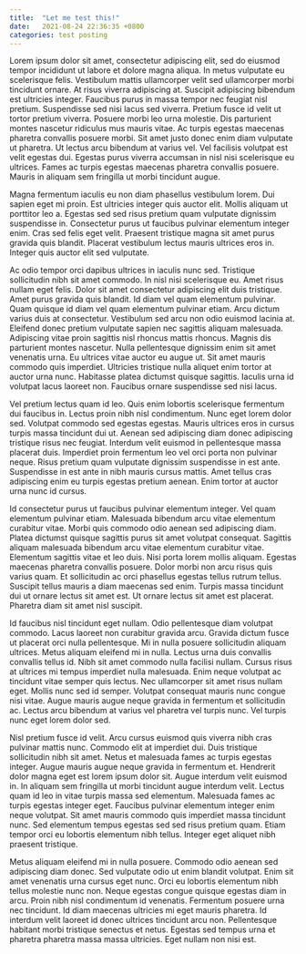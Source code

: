 ```yaml
---
title:  "Let me test this!"
date:   2021-08-24 22:36:35 +0800
categories: test posting
---
```


Lorem ipsum dolor sit amet, consectetur adipiscing elit, sed do eiusmod tempor incididunt ut labore et dolore magna aliqua. In metus vulputate eu scelerisque felis. Vestibulum mattis ullamcorper velit sed ullamcorper morbi tincidunt ornare. At risus viverra adipiscing at. Suscipit adipiscing bibendum est ultricies integer. Faucibus purus in massa tempor nec feugiat nisl pretium. Suspendisse sed nisi lacus sed viverra. Pretium fusce id velit ut tortor pretium viverra. Posuere morbi leo urna molestie. Dis parturient montes nascetur ridiculus mus mauris vitae. Ac turpis egestas maecenas pharetra convallis posuere morbi. Sit amet justo donec enim diam vulputate ut pharetra. Ut lectus arcu bibendum at varius vel. Vel facilisis volutpat est velit egestas dui. Egestas purus viverra accumsan in nisl nisi scelerisque eu ultrices. Fames ac turpis egestas maecenas pharetra convallis posuere. Mauris in aliquam sem fringilla ut morbi tincidunt augue.

Magna fermentum iaculis eu non diam phasellus vestibulum lorem. Dui sapien eget mi proin. Est ultricies integer quis auctor elit. Mollis aliquam ut porttitor leo a. Egestas sed sed risus pretium quam vulputate dignissim suspendisse in. Consectetur purus ut faucibus pulvinar elementum integer enim. Cras sed felis eget velit. Praesent tristique magna sit amet purus gravida quis blandit. Placerat vestibulum lectus mauris ultrices eros in. Integer quis auctor elit sed vulputate.

Ac odio tempor orci dapibus ultrices in iaculis nunc sed. Tristique sollicitudin nibh sit amet commodo. In nisl nisi scelerisque eu. Amet risus nullam eget felis. Dolor sit amet consectetur adipiscing elit duis tristique. Amet purus gravida quis blandit. Id diam vel quam elementum pulvinar. Quam quisque id diam vel quam elementum pulvinar etiam. Arcu dictum varius duis at consectetur. Vestibulum sed arcu non odio euismod lacinia at. Eleifend donec pretium vulputate sapien nec sagittis aliquam malesuada. Adipiscing vitae proin sagittis nisl rhoncus mattis rhoncus. Magnis dis parturient montes nascetur. Nulla pellentesque dignissim enim sit amet venenatis urna. Eu ultrices vitae auctor eu augue ut. Sit amet mauris commodo quis imperdiet. Ultricies tristique nulla aliquet enim tortor at auctor urna nunc. Habitasse platea dictumst quisque sagittis. Iaculis urna id volutpat lacus laoreet non. Faucibus ornare suspendisse sed nisi lacus.

Vel pretium lectus quam id leo. Quis enim lobortis scelerisque fermentum dui faucibus in. Lectus proin nibh nisl condimentum. Nunc eget lorem dolor sed. Volutpat commodo sed egestas egestas. Mauris ultrices eros in cursus turpis massa tincidunt dui ut. Aenean sed adipiscing diam donec adipiscing tristique risus nec feugiat. Interdum velit euismod in pellentesque massa placerat duis. Imperdiet proin fermentum leo vel orci porta non pulvinar neque. Risus pretium quam vulputate dignissim suspendisse in est ante. Suspendisse in est ante in nibh mauris cursus mattis. Amet tellus cras adipiscing enim eu turpis egestas pretium aenean. Enim tortor at auctor urna nunc id cursus.

Id consectetur purus ut faucibus pulvinar elementum integer. Vel quam elementum pulvinar etiam. Malesuada bibendum arcu vitae elementum curabitur vitae. Morbi quis commodo odio aenean sed adipiscing diam. Platea dictumst quisque sagittis purus sit amet volutpat consequat. Sagittis aliquam malesuada bibendum arcu vitae elementum curabitur vitae. Elementum sagittis vitae et leo duis. Nisi porta lorem mollis aliquam. Egestas maecenas pharetra convallis posuere. Dolor morbi non arcu risus quis varius quam. Et sollicitudin ac orci phasellus egestas tellus rutrum tellus. Suscipit tellus mauris a diam maecenas sed enim. Turpis massa tincidunt dui ut ornare lectus sit amet est. Ut ornare lectus sit amet est placerat. Pharetra diam sit amet nisl suscipit.

Id faucibus nisl tincidunt eget nullam. Odio pellentesque diam volutpat commodo. Lacus laoreet non curabitur gravida arcu. Gravida dictum fusce ut placerat orci nulla pellentesque. Mi in nulla posuere sollicitudin aliquam ultrices. Metus aliquam eleifend mi in nulla. Lectus urna duis convallis convallis tellus id. Nibh sit amet commodo nulla facilisi nullam. Cursus risus at ultrices mi tempus imperdiet nulla malesuada. Enim neque volutpat ac tincidunt vitae semper quis lectus. Nec ullamcorper sit amet risus nullam eget. Mollis nunc sed id semper. Volutpat consequat mauris nunc congue nisi vitae. Augue mauris augue neque gravida in fermentum et sollicitudin ac. Lectus arcu bibendum at varius vel pharetra vel turpis nunc. Vel turpis nunc eget lorem dolor sed.

Nisl pretium fusce id velit. Arcu cursus euismod quis viverra nibh cras pulvinar mattis nunc. Commodo elit at imperdiet dui. Duis tristique sollicitudin nibh sit amet. Netus et malesuada fames ac turpis egestas integer. Augue mauris augue neque gravida in fermentum et. Hendrerit dolor magna eget est lorem ipsum dolor sit. Augue interdum velit euismod in. In aliquam sem fringilla ut morbi tincidunt augue interdum velit. Lectus quam id leo in vitae turpis massa sed elementum. Malesuada fames ac turpis egestas integer eget. Faucibus pulvinar elementum integer enim neque volutpat. Sit amet mauris commodo quis imperdiet massa tincidunt nunc. Sed elementum tempus egestas sed sed risus pretium quam. Etiam tempor orci eu lobortis elementum nibh tellus. Integer eget aliquet nibh praesent tristique.

Metus aliquam eleifend mi in nulla posuere. Commodo odio aenean sed adipiscing diam donec. Sed vulputate odio ut enim blandit volutpat. Enim sit amet venenatis urna cursus eget nunc. Orci eu lobortis elementum nibh tellus molestie nunc non. Neque egestas congue quisque egestas diam in arcu. Proin nibh nisl condimentum id venenatis. Fermentum posuere urna nec tincidunt. Id diam maecenas ultricies mi eget mauris pharetra. Id interdum velit laoreet id donec ultrices tincidunt arcu non. Pellentesque habitant morbi tristique senectus et netus. Egestas sed tempus urna et pharetra pharetra massa massa ultricies. Eget nullam non nisi est.